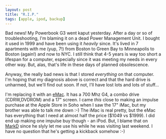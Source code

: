 ```yaml
---
layout: post
title: "R.I.P."
tags: [apple, ipod, backup]
---
```


Bad news! My Powerbook G3 went kaput yesterday. After a day or so of troubleshooting, I'm blaming it on a dead Power Management Unit. I bought it used in 1999 and have been using it *heavily* since. It's lived in 7 apartments with me (yup, 7!) from Boston to Green Bay to Minneapolis to Boston (again!) and now to NYC. I still think that 4-5 years is way too short a lifespan for a computer, especially since it was meeting my needs in every other way. But, alas, that's life in these days of planned obsolescence.

Anyway, the really bad news is that I stored *everything* on that computer. I'm hoping that my diagnosis above is correct and that the hard drive is unharmed, but we'll find out soon. If not, I'll have lost lots and lots of stuff...

I'm replacing it with an [eMac](http://www.apple.com/emac/). It has a 700 Mhz G4, a combo drive (CDRW,DVDROM) and a 17" screen. I came *this* close to making an impulse purchase at the Apple Store in Soho when I saw the 17" iMac, but my brother was able to talk me down :-) The iMac is real pretty, but the eMac has everything that I need at almost half the price ($1049 vs $1999). I did end up making one impulse buy though - an iPod. But, I blame that on [MarkD](http://badgertronics.com/blog) since he slyly let me use his while he was visiting last weekend. I have no question that he's getting a kickback somehow :-)
